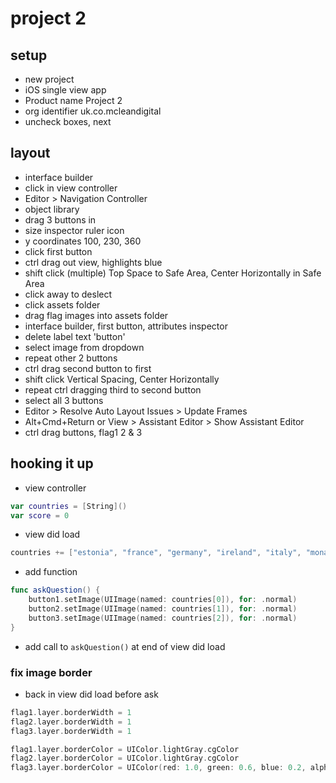 # project 2
## setup
- new project
- iOS single view app
- Product name Project 2
- org identifier uk.co.mcleandigital
- uncheck boxes, next
## layout
- interface builder
- click in view controller
- Editor > Navigation Controller
- object library
- drag 3 buttons in
- size inspector ruler icon
- y coordinates 100, 230, 360
- click first button
- ctrl drag out view, highlights blue
- shift click (multiple) Top Space to Safe Area, Center Horizontally in Safe Area
- click away to deslect
- click assets folder
- drag flag images into assets folder
- interface builder, first button, attributes inspector
- delete label text 'button'
- select image from dropdown
- repeat other 2 buttons
- ctrl drag second button to first
- shift click Vertical Spacing, Center Horizontally
- repeat ctrl dragging third to second button
- select all 3 buttons
- Editor > Resolve Auto Layout Issues > Update Frames
- Alt+Cmd+Return or View > Assistant Editor > Show Assistant Editor
- ctrl drag buttons, flag1 2 & 3
## hooking it up
- view controller
```swift
var countries = [String]()
var score = 0
```
- view did load
```swift
countries += ["estonia", "france", "germany", "ireland", "italy", "monaco", "nigeria", "poland", "russia", "spain", "uk", "us"]
```
- add function
```swift
func askQuestion() {
    button1.setImage(UIImage(named: countries[0]), for: .normal)
    button2.setImage(UIImage(named: countries[1]), for: .normal)
    button3.setImage(UIImage(named: countries[2]), for: .normal)
}
```
- add call to `askQuestion()` at end of view did load
### fix image border
- back in view did load before ask
```swift
flag1.layer.borderWidth = 1
flag2.layer.borderWidth = 1
flag3.layer.borderWidth = 1

flag1.layer.borderColor = UIColor.lightGray.cgColor
flag2.layer.borderColor = UIColor.lightGray.cgColor
flag3.layer.borderColor = UIColor(red: 1.0, green: 0.6, blue: 0.2, alpha: 1.0).cgColor
```


